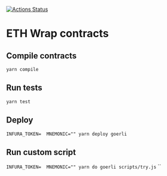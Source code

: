 [![Actions Status](https://github.com/bender-labs/wrap-eth-contract/workflows/wrap-eth-contract/badge.svg)](https://github.com/bender-labs/wrap-eth-contract/actions)

# ETH Wrap contracts

## Compile contracts

`yarn compile`

## Run tests

`yarn test`

## Deploy 

`INFURA_TOKEN=  MNEMONIC="" yarn deploy goerli`

## Run custom script

`INFURA_TOKEN=  MNEMONIC="" yarn do goerli scripts/try.js`
``
